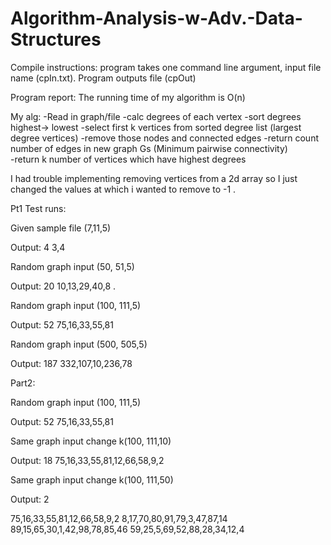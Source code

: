 # Algorithm-Analysis-w-Adv.-Data-Structures

Compile instructions: 
program takes one command line argument, input file name (cpIn.txt).
Program outputs file (cpOut) 

Program report: The running time of my algorithm is O(n) 

My alg:
-Read in graph/file
-calc degrees of each vertex
-sort degrees highest-> lowest
-select first k vertices from sorted degree list (largest degree vertices)
-remove those nodes and connected edges
-return count number of edges in new graph Gs (Minimum pairwise connectivity)  
-return k number of vertices which have highest degrees 

I had trouble implementing removing vertices from a 2d array so I just changed the values at which i wanted to remove to -1 .  
  
Pt1 Test runs:

Given sample file (7,11,5)

Output: 
4
3,4

Random graph input (50, 51,5)

Output: 
20
10,13,29,40,8
. 

Random graph input (100, 111,5)

Output: 
52
75,16,33,55,81

Random graph input (500, 505,5)

Output: 
187
332,107,10,236,78


Part2:

Random graph input (100, 111,5)

Output: 
52
75,16,33,55,81


Same graph input change k(100, 111,10)

Output: 
18
75,16,33,55,81,12,66,58,9,2

Same graph input change k(100, 111,50)

Output: 
2

75,16,33,55,81,12,66,58,9,2
8,17,70,80,91,79,3,47,87,14
89,15,65,30,1,42,98,78,85,46
59,25,5,69,52,88,28,34,12,4

